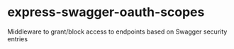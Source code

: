 # express-swagger-oauth-scopes
Middleware to grant/block access to endpoints based on Swagger security entries
